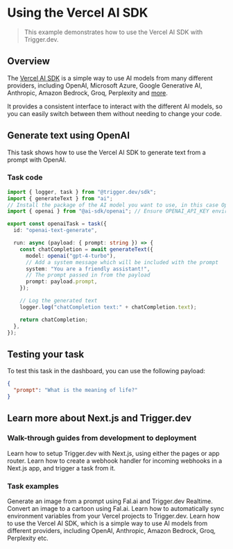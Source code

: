 # Using the Vercel AI SDK

> This example demonstrates how to use the Vercel AI SDK with Trigger.dev.

## Overview

The [Vercel AI SDK](https://www.npmjs.com/package/ai) is a simple way to use AI models from many different providers, including OpenAI, Microsoft Azure, Google Generative AI, Anthropic, Amazon Bedrock, Groq, Perplexity and [more](https://sdk.vercel.ai/providers/ai-sdk-providers).

It provides a consistent interface to interact with the different AI models, so you can easily switch between them without needing to change your code.

## Generate text using OpenAI

This task shows how to use the Vercel AI SDK to generate text from a prompt with OpenAI.

### Task code

```ts trigger/vercel-ai-sdk-openai.ts
import { logger, task } from "@trigger.dev/sdk";
import { generateText } from "ai";
// Install the package of the AI model you want to use, in this case OpenAI
import { openai } from "@ai-sdk/openai"; // Ensure OPENAI_API_KEY environment variable is set

export const openaiTask = task({
  id: "openai-text-generate",

  run: async (payload: { prompt: string }) => {
    const chatCompletion = await generateText({
      model: openai("gpt-4-turbo"),
      // Add a system message which will be included with the prompt
      system: "You are a friendly assistant!",
      // The prompt passed in from the payload
      prompt: payload.prompt,
    });

    // Log the generated text
    logger.log("chatCompletion text:" + chatCompletion.text);

    return chatCompletion;
  },
});
```

## Testing your task

To test this task in the dashboard, you can use the following payload:

```json
{
  "prompt": "What is the meaning of life?"
}
```

## Learn more about Next.js and Trigger.dev

### Walk-through guides from development to deployment

<CardGroup cols={2}>
  <Card title="Next.js - setup guide" icon="N" href="/guides/frameworks/nextjs">
    Learn how to setup Trigger.dev with Next.js, using either the pages or app router.
  </Card>

  <Card title="Next.js - triggering tasks using webhooks" icon="N" href="/guides/frameworks/nextjs-webhooks">
    Learn how to create a webhook handler for incoming webhooks in a Next.js app, and trigger a task from it.
  </Card>
</CardGroup>

### Task examples

<CardGroup cols={2}>
  <Card title="Fal.ai with Realtime in Next.js" img="https://mintlify.s3.us-west-1.amazonaws.com/trigger/images/fal-realtime-thumbnail.png" href="/guides/examples/fal-ai-realtime">
    Generate an image from a prompt using Fal.ai and Trigger.dev Realtime.
  </Card>

  <Card title="Generate a cartoon using Fal.ai in Next.js" img="https://mintlify.s3.us-west-1.amazonaws.com/trigger/images/fal-generate-cartoon-thumbnail.png" href="/guides/examples/fal-ai-image-to-cartoon">
    Convert an image to a cartoon using Fal.ai.
  </Card>

  <Card title="Vercel sync environment variables" icon="code" href="/guides/examples/vercel-sync-env-vars">
    Learn how to automatically sync environment variables from your Vercel projects to Trigger.dev.
  </Card>

  <Card title="Vercel AI SDK" icon="code" href="/guides/examples/vercel-ai-sdk">
    Learn how to use the Vercel AI SDK, which is a simple way to use AI models from different
    providers, including OpenAI, Anthropic, Amazon Bedrock, Groq, Perplexity etc.
  </Card>
</CardGroup>
